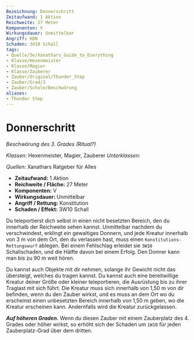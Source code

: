 ```yaml
---
Bezeichnung: Donnerschritt
Zeitaufwand: 1 Aktion
Reichweite: 27 Meter
Komponenten: V
Wirkungsdauer: Unmittelbar
Angriff: KON
Schaden: 3d10 Schall
tags:
- Quelle/5e/Xanathars_Guide_to_Everything
- Klasse/Hexenmeister
- Klasse/Magier
- Klasse/Zauberer
- Zauber/Original/Thunder_Step
- Zauber/Grad/3
- Zauber/Schule/Beschwörung
aliases: 
- Thunder Step
---
```

# Donnerschritt
_Beschwörung des 3. Grades (Ritual?)_

_Klassen:_ Hexenmeister, Magier, Zauberer
_Unterklassen:_

_Quellen:_ Xanathars Ratgeber für Alles
 
- **Zeitaufwand:** 1 Aktion
- **Reichweite / Fläche:** 27 Meter
- **Komponenten:** V
- **Wirkungsdauer:** Unmittelbar
- **Angriff / Rettung:** Konstitution
- **Schaden / Effekt:** 3W10 Schall

Du teleportierst dich selbst in einen nicht besetzten Bereich, den du innerhalb der Reichweite sehen kannst. Unmittelbar nachdem du verschwindest, erklingt ein gewaltiges Donnern, und jede Kreatur innerhalb von 3 m von dem Ort, den du verlassen hast, muss einen `Konstitutions-Rettungswurf` ablegen. Bei einem Fehlschlag erleidet sie `3W10` Schallschaden, und die Hälfte davon bei einem Erfolg. Den Donner kann man bis zu 90 m weit hören.

Du kannst auch Objekte mit dir nehmen, solange ihr Gewicht nicht das übersteigt, welches du tragen kannst. Du kannst auch eine bereitwillige Kreatur deiner Größe oder kleiner teleportieren, die Ausrüstung bis zu ihrer Traglast mit sich führt. Die Kreatur muss sich innerhalb von 1,50 m von dir befinden, wenn du den Zauber wirkst, und es muss an dem Ort wo du erscheinst einen unbesetzten Bereich innerhalb von 1,50 m geben, wo die Kreatur erscheinen kann. Andernfalls wird die Kreatur zurückgelassen.

**_Auf höheren Graden._** Wenn du diesen Zauber mit einem Zauberplatz des 4. Grades oder höher wirkst, so erhöht sich der Schaden um `1W10` für jeden Zauberplatz-Grad über dem dritten.